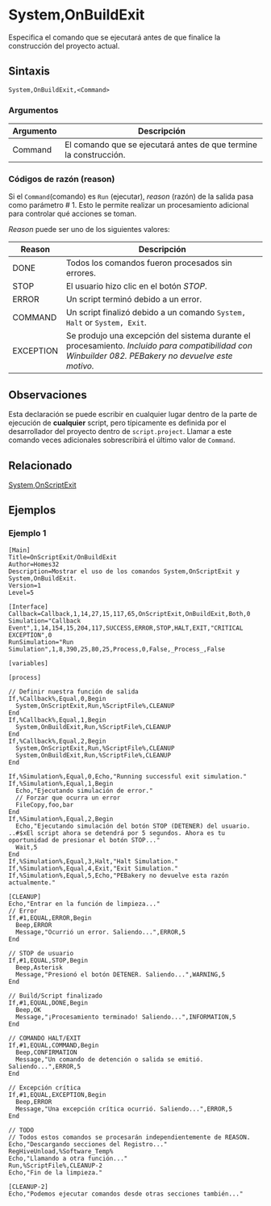 # System,OnBuildExit

Especifica el comando que se ejecutará antes de que finalice la construcción del proyecto actual.

## Sintaxis

```pebakery
System,OnBuildExit,<Command>
```

### Argumentos

| Argumento | Descripción |
| --- | --- |
| Command | El comando que se ejecutará antes de que termine la construcción. |

### Códigos de razón (reason)

Si el `Command`(comando) es `Run` (ejecutar), *reason* (razón) de la salida pasa como parámetro # 1. Esto le permite realizar un procesamiento adicional para controlar qué acciones se toman.

*Reason* puede ser uno de los siguientes valores:

| Reason | Descripción |
| --- | --- |
| DONE | Todos los comandos fueron procesados sin errores. |
| STOP | El usuario hizo clic en el botón *STOP*. |
| ERROR | Un script terminó debido a un error. |
| COMMAND | Un script finalizó debido a un comando `System, Halt` or `System, Exit`. |
| EXCEPTION | Se produjo una excepción del sistema durante el procesamiento. *Incluido para compatibilidad con Winbuilder 082. PEBakery no devuelve este motivo.*|

## Observaciones

Esta declaración se puede escribir en cualquier lugar dentro de la parte de ejecución de **cualquier** script, pero típicamente es definida por el desarrollador del proyecto dentro de `script.project`. Llamar a este comando veces adicionales sobrescribirá el último valor de `Command`.

## Relacionado

[System,OnScriptExit](./OnScriptExit.md)

## Ejemplos

### Ejemplo 1

```pebakery
[Main]
Title=OnScriptExit/OnBuildExit
Author=Homes32
Description=Mostrar el uso de los comandos System,OnScriptExit y System,OnBuildExit.
Version=1
Level=5

[Interface]
Callback=Callback,1,14,27,15,117,65,OnScriptExit,OnBuildExit,Both,0
Simulation="Callback Event",1,14,154,15,204,117,SUCCESS,ERROR,STOP,HALT,EXIT,"CRITICAL EXCEPTION",0
RunSimulation="Run Simulation",1,8,390,25,80,25,Process,0,False,_Process_,False

[variables]

[process]

// Definir nuestra función de salida
If,%Callback%,Equal,0,Begin
  System,OnScriptExit,Run,%ScriptFile%,CLEANUP
End
If,%Callback%,Equal,1,Begin
  System,OnBuildExit,Run,%ScriptFile%,CLEANUP
End
If,%Callback%,Equal,2,Begin
  System,OnScriptExit,Run,%ScriptFile%,CLEANUP
  System,OnBuildExit,Run,%ScriptFile%,CLEANUP
End

If,%Simulation%,Equal,0,Echo,"Running successful exit simulation."
If,%Simulation%,Equal,1,Begin
  Echo,"Ejecutando simulación de error."
  // Forzar que ocurra un error
  FileCopy,foo,bar
End
If,%Simulation%,Equal,2,Begin
  Echo,"Ejecutando simulación del botón STOP (DETENER) del usuario. ..#$xEl script ahora se detendrá por 5 segundos. Ahora es tu oportunidad de presionar el botón STOP..."
  Wait,5
End
If,%Simulation%,Equal,3,Halt,"Halt Simulation."
If,%Simulation%,Equal,4,Exit,"Exit Simulation."
If,%Simulation%,Equal,5,Echo,"PEBakery no devuelve esta razón actualmente."

[CLEANUP]
Echo,"Entrar en la función de limpieza..."
// Error
If,#1,EQUAL,ERROR,Begin
  Beep,ERROR
  Message,"Ocurrió un error. Saliendo...",ERROR,5
End

// STOP de usuario
If,#1,EQUAL,STOP,Begin
  Beep,Asterisk
  Message,"Presionó el botón DETENER. Saliendo...",WARNING,5
End

// Build/Script finalizado
If,#1,EQUAL,DONE,Begin
  Beep,OK
  Message,"¡Procesamiento terminado! Saliendo...",INFORMATION,5
End

// COMANDO HALT/EXIT
If,#1,EQUAL,COMMAND,Begin
  Beep,CONFIRMATION
  Message,"Un comando de detención o salida se emitió. Saliendo...",ERROR,5
End

// Excepción crítica
If,#1,EQUAL,EXCEPTION,Begin
  Beep,ERROR
  Message,"Una excepción crítica ocurrió. Saliendo...",ERROR,5
End

// TODO
// Todos estos comandos se procesarán independientemente de REASON.
Echo,"Descargando secciones del Registro..."
RegHiveUnload,%Software_Temp%
Echo,"Llamando a otra función..."
Run,%ScriptFile%,CLEANUP-2
Echo,"Fin de la limpieza."

[CLEANUP-2]
Echo,"Podemos ejecutar comandos desde otras secciones también..."

```
